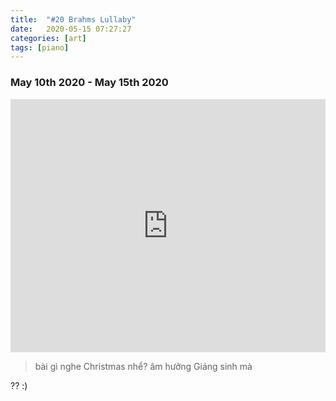 ```yaml
---
title:  "#20 Brahms Lullaby"
date:   2020-05-15 07:27:27
categories: [art]
tags: [piano]
---
```


### May 10th 2020 - May 15th 2020

<iframe style="overflow:hidden; width:100%; height:405px" src="https://www.youtube.com/embed/-1h4CLDRQl0" frameborder="0" allow="accelerometer; autoplay; clipboard-write; encrypted-media; gyroscope; picture-in-picture" allowfullscreen></iframe>

> bài gì nghe Christmas nhể?
> âm hưởng Giáng sinh mà

?? :)
